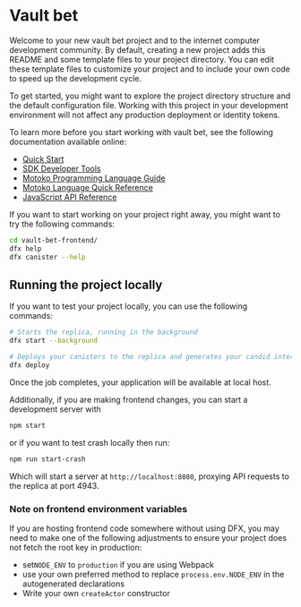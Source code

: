 # Vault bet

Welcome to your new vault bet project and to the internet computer development community. By default, creating a new project adds this README and some template files to your project directory. You can edit these template files to customize your project and to include your own code to speed up the development cycle.

To get started, you might want to explore the project directory structure and the default configuration file. Working with this project in your development environment will not affect any production deployment or identity tokens.

To learn more before you start working with vault bet, see the following documentation available online:

-   [Quick Start](https://internetcomputer.org/docs/current/developer-docs/quickstart/hello10mins)
-   [SDK Developer Tools](https://internetcomputer.org/docs/current/developer-docs/build/install-upgrade-remove)
-   [Motoko Programming Language Guide](https://internetcomputer.org/docs/current/developer-docs/build/cdks/motoko-dfinity/motoko/)
-   [Motoko Language Quick Reference](https://internetcomputer.org/docs/current/references/motoko-ref/)
-   [JavaScript API Reference](https://erxue-5aaaa-aaaab-qaagq-cai.raw.ic0.app)

If you want to start working on your project right away, you might want to try the following commands:

```bash
cd vault-bet-frontend/
dfx help
dfx canister --help
```

## Running the project locally

If you want to test your project locally, you can use the following commands:

```bash
# Starts the replica, running in the background
dfx start --background

# Deploys your canisters to the replica and generates your candid interface
dfx deploy
```

Once the job completes, your application will be available at local host.

Additionally, if you are making frontend changes, you can start a development server with

```bash
npm start 
```

or if you want to test crash locally then run:

```bash
npm run start-crash 
```

Which will start a server at `http://localhost:8080`, proxying API requests to the replica at port 4943.

### Note on frontend environment variables

If you are hosting frontend code somewhere without using DFX, you may need to make one of the following adjustments to ensure your project does not fetch the root key in production:

-   set`NODE_ENV` to `production` if you are using Webpack
-   use your own preferred method to replace `process.env.NODE_ENV` in the autogenerated declarations
-   Write your own `createActor` constructor

